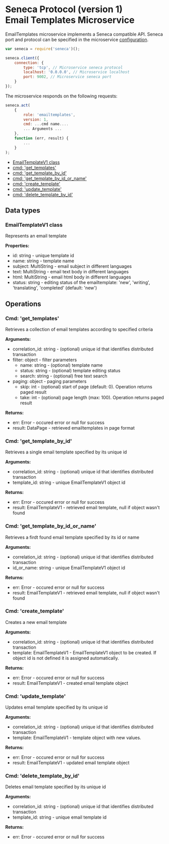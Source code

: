 # Seneca Protocol (version 1) <br/> Email Templates Microservice

EmailTemplates microservice implements a Seneca compatible API. 
Seneca port and protocol can be specified in the microservice [configuration](Configuration.md/#api_seneca). 

```javascript
var seneca = require('seneca')();

seneca.client({
    connection: {
        type: 'tcp', // Microservice seneca protocol
        localhost: '0.0.0.0', // Microservice localhost
        port: 9002, // Microservice seneca port
    }
});
```

The microservice responds on the following requests:

```javascript
seneca.act(
    {
        role: 'emailtemplates',
        version: 1,
        cmd: ...cmd name....
        ... Arguments ...
    },
    function (err, result) {
        ...
    }
);
```

* [EmailTemplateV1 class](#class1)
* [cmd: 'get_templates'](#operation1)
* [cmd: 'get_template_by_id'](#operation2)
* [cmd: 'get_template_by_id_or_name'](#operation3)
* [cmd: 'create_template'](#operation4)
* [cmd: 'update_template'](#operation5)
* [cmd: 'delete_template_by_id'](#operation6)

## Data types

### <a name="class1"></a> EmailTemplateV1 class

Represents an email template

**Properties:**
- id: string - unique template id
- name: string - template name
- subject: MultiString - email subject in different languages
- text: MultiString - email text body in different languages
- html: MultiString - email html body in different languages
- status: string - editing status of the emailtemplate: 'new', 'writing', 'translating', 'completed' (default: 'new')

## Operations

### <a name="operation1"></a> Cmd: 'get_templates'

Retrieves a collection of email templates according to specified criteria

**Arguments:** 
- correlation_id: string - (optional) unique id that identifies distributed transaction
- filter: object - filter parameters
  - name: string - (optional) template name
  - status: string - (optional) template editing status
  - search: string - (optional) free text search
- paging: object - paging parameters
  - skip: int - (optional) start of page (default: 0). Operation returns paged result
  - take: int - (optional) page length (max: 100). Operation returns paged result

**Returns:**
- err: Error - occured error or null for success
- result: DataPage<EmailTemplateV1> - retrieved emailtemplates in page format

### <a name="operation2"></a> Cmd: 'get\_template\_by\_id'

Retrieves a single email template specified by its unique id

**Arguments:** 
- correlation_id: string - (optional) unique id that identifies distributed transaction
- template_id: string - unique EmailTemplateV1 object id

**Returns:**
- err: Error - occured error or null for success
- result: EmailTemplateV1 - retrieved email template, null if object wasn't found 

### <a name="operation3"></a> Cmd: 'get\_template\_by\_id\_or\_name'

Retrieves a firdt found email template specified by its id or name

**Arguments:** 
- correlation_id: string - (optional) unique id that identifies distributed transaction
- id\_or\_name: string - unique EmailTemplateV1 object id

**Returns:**
- err: Error - occured error or null for success
- result: EmailTemplateV1 - retrieved email template, null if object wasn't found 

### <a name="operation4"></a> Cmd: 'create_template'

Creates a new email template

**Arguments:** 
- correlation_id: string - (optional) unique id that identifies distributed transaction
- template: EmailTemplateV1 - EmailTemplateV1 object to be created. If object id is not defined it is assigned automatically.

**Returns:**
- err: Error - occured error or null for success
- result: EmailTemplateV1 - created email template object

### <a name="operation5"></a> Cmd: 'update_template'

Updates email template specified by its unique id

**Arguments:** 
- correlation_id: string - (optional) unique id that identifies distributed transaction
- template: EmailTemplateV1 - template object with new values.

**Returns:**
- err: Error - occured error or null for success
- result: EmailTemplateV1 - updated email template object 
 
### <a name="operation6"></a> Cmd: 'delete\_template\_by_id'

Deletes email template specified by its unique id

**Arguments:** 
- correlation_id: string - (optional) unique id that identifies distributed transaction
- template_id: string - unique email template id

**Returns:**
- err: Error - occured error or null for success

 